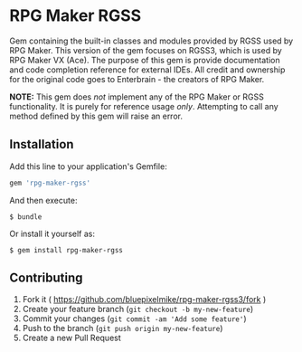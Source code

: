 RPG Maker RGSS
==============

Gem containing the built-in classes and modules provided by RGSS used by RPG Maker.
This version of the gem focuses on RGSS3, which is used by RPG Maker VX (Ace).
The purpose of this gem is provide documentation and code completion reference for external IDEs.
All credit and ownership for the original code goes to Enterbrain - the creators of RPG Maker.

**NOTE:**
This gem does *not* implement any of the RPG Maker or RGSS functionality.
It is purely for reference usage *only*.
Attempting to call any method defined by this gem will raise an error.

Installation
------------

Add this line to your application's Gemfile:

```ruby
gem 'rpg-maker-rgss'
```

And then execute:

    $ bundle

Or install it yourself as:

    $ gem install rpg-maker-rgss

Contributing
------------

1. Fork it ( https://github.com/bluepixelmike/rpg-maker-rgss3/fork )
2. Create your feature branch (`git checkout -b my-new-feature`)
3. Commit your changes (`git commit -am 'Add some feature'`)
4. Push to the branch (`git push origin my-new-feature`)
5. Create a new Pull Request
